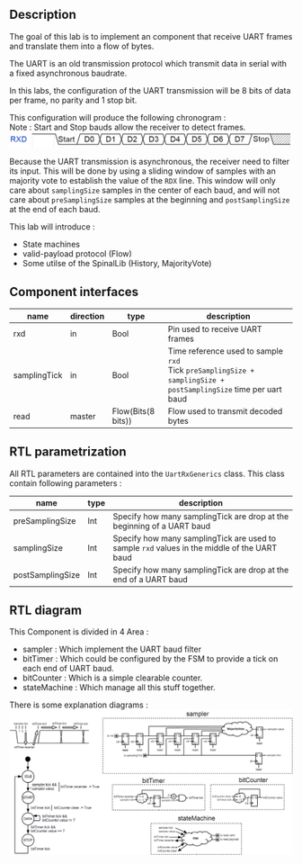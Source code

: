 ## Description
The goal of this lab is to implement an component that receive UART frames and translate them into a flow of bytes.

The UART is an old transmission protocol which transmit data in serial with a fixed asynchronous baudrate.

In this labs, the configuration of the UART transmission will be 8 bits of data per frame, no parity and 1 stop bit.

This configuration will produce the following chronogram :<br>
Note : Start and Stop bauds allow the receiver to detect frames.<br>
![](assets/uart.png)

Because the UART transmission is asynchronous, the receiver need to filter its input. This will be done by using a sliding window of samples with an majority vote to establish the value of the `RDX` line.
This window will only care about `samplingSize` samples in the center of each baud, and will not care about `preSamplingSize` samples at the beginning and `postSamplingSize` at the end of each baud.


This lab will introduce :

- State machines
- valid-payload protocol (Flow)
- Some utilse of the SpinalLib (History, MajorityVote)

## Component interfaces

| name | direction | type | description |
| ------ | ----------- | ------ | ------ |
| rxd | in | Bool | Pin used to receive UART frames |
| samplingTick | in | Bool | Time reference used to sample `rxd` <br> Tick `preSamplingSize + samplingSize + postSamplingSize` time per uart baud  |
| read | master | Flow(Bits(8 bits)) | Flow used to transmit decoded bytes |

## RTL parametrization

All RTL parameters are contained into the `UartRxGenerics` class. This class contain following parameters :

| name | type | description |
| ------ | ----------- | ------ |
| preSamplingSize | Int | Specify how many samplingTick are drop at the beginning of a UART baud |
| samplingSize | Int | Specify how many samplingTick are used to sample `rxd` values in the middle of the UART baud  |
| postSamplingSize | Int | Specify how many samplingTick are drop at the end of a UART baud  |


## RTL diagram

This Component is divided in 4 Area :

- sampler : Which implement the UART baud filter
- bitTimer : Which could be configured by the FSM to provide a tick on each end of UART baud.
- bitCounter : Which is a simple clearable counter.
- stateMachine : Which manage all this stuff together.

There is some explanation diagrams : <br>
![](assets/diagram.png)
